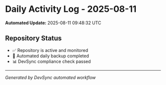 # Daily Activity Log - 2025-08-11

**Automated Update:** 2025-08-11 09:48:32 UTC

## Repository Status
- ✅ Repository is active and monitored
- 🔄 Automated daily backup completed
- 📊 DevSync compliance check passed

---
*Generated by DevSync automated workflow*
